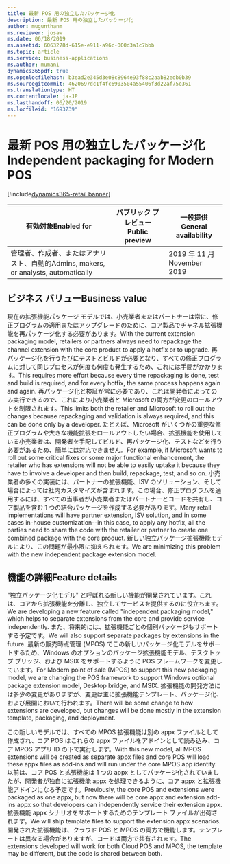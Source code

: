 ```yaml
---
title: 最新 POS 用の独立したパッケージ化
description: 最新 POS 用の独立したパッケージ化
author: mugunthanm
ms.reviewer: josaw
ms.date: 06/18/2019
ms.assetid: 6063278d-615e-e911-a96c-000d3a1c7bbb
ms.topic: article
ms.service: business-applications
ms.author: mumani
dynamics365pdf: true
ms.openlocfilehash: b3ead2e345d3e08c8964e93f88c2aab82edb0b39
ms.sourcegitcommit: 4620697dc1f4fc6903504a55406f3d22af75e361
ms.translationtype: HT
ms.contentlocale: ja-JP
ms.lasthandoff: 06/20/2019
ms.locfileid: "1693739"
---
```

# <a name="independent-packaging-for-modern-pos"></a><span data-ttu-id="97eb9-103">最新 POS 用の独立したパッケージ化</span><span class="sxs-lookup"><span data-stu-id="97eb9-103">Independent packaging for Modern POS</span></span>
[!include[dynamics365-retail banner](../includes/dynamics365-retail.md)]

| <span data-ttu-id="97eb9-104">有効対象</span><span class="sxs-lookup"><span data-stu-id="97eb9-104">Enabled for</span></span>    |  <span data-ttu-id="97eb9-105">パブリック プレビュー</span><span class="sxs-lookup"><span data-stu-id="97eb9-105">Public preview</span></span> | <span data-ttu-id="97eb9-106">一般提供</span><span class="sxs-lookup"><span data-stu-id="97eb9-106">General availability</span></span> | 
| ---------- | ---------- |---------- |
|<span data-ttu-id="97eb9-107">管理者、作成者、またはアナリスト、自動的</span><span class="sxs-lookup"><span data-stu-id="97eb9-107">Admins, makers, or analysts, automatically</span></span>|| <span data-ttu-id="97eb9-108">2019 年 11 月</span><span class="sxs-lookup"><span data-stu-id="97eb9-108">November 2019</span></span>|


## <a name="business-value"></a><span data-ttu-id="97eb9-109">ビジネス バリュー</span><span class="sxs-lookup"><span data-stu-id="97eb9-109">Business value</span></span>
<!-- bv start -->
<span data-ttu-id="97eb9-110">現在の拡張機能パッケージ モデルでは、小売業者またはパートナーは常に、修正プログラムの適用またはアップグレードのために、コア製品でチャネル拡張機能を再パッケージ化する必要があります。</span><span class="sxs-lookup"><span data-stu-id="97eb9-110">With the current extension packaging model, retailers or partners always need to repackage the channel extension with the core product to apply a hotfix or to upgrade.</span></span> <span data-ttu-id="97eb9-111">再パッケージ化を行うたびにテストとビルドが必要となり、すべての修正プログラムに対して同じプロセスが何度も何度も発生するため、これには手間がかかります。</span><span class="sxs-lookup"><span data-stu-id="97eb9-111">This requires more effort because every time repackaging is done, test and build is required, and for every hotfix, the same process happens again and again.</span></span> <span data-ttu-id="97eb9-112">再パッケージ化と検証が常に必要であり、これは開発者によってのみ実行できるので、これにより小売業者と Microsoft の両方が変更のロールアウトを制限されます。</span><span class="sxs-lookup"><span data-stu-id="97eb9-112">This limits both the retailer and Microsoft to roll out the changes because repackaging and validation is always required, and this can be done only by a developer.</span></span> <span data-ttu-id="97eb9-113">たとえば、Microsoft がいくつかの重要な修正プログラムや大きな機能拡張をロールアウトしたい場合、拡張機能を使用している小売業者は、開発者を手配してビルド、再パッケージ化、テストなどを行う必要があるため、簡単には対応できません。</span><span class="sxs-lookup"><span data-stu-id="97eb9-113">For example, if Microsoft wants to roll out some critical fixes or some major functional enhancement, the retailer who has extensions will not be able to easily uptake it because they have to involve a developer and then build, repackage, test, and so on.</span></span> <span data-ttu-id="97eb9-114">小売業者の多くの実装には、パートナーの拡張機能、ISV のソリューション、そして場合によっては社内カスタマイズが含まれます。この場合、修正プログラムを適用するには、すべての当事者が小売業者またはパートナーとコードを共有し、コア製品を含む 1 つの結合パッケージを作成する必要があります。</span><span class="sxs-lookup"><span data-stu-id="97eb9-114">Many retail implementations will have partner extension, ISV solution, and in some cases in-house customization--in this case, to apply any hotfix, all the parties need to share the code with the retailer or partner to create one combined package with the core product.</span></span> <span data-ttu-id="97eb9-115">新しい独立パッケージ拡張機能モデルにより、この問題が最小限に抑えられます。</span><span class="sxs-lookup"><span data-stu-id="97eb9-115">We are minimizing this problem with the new independent package extension model.</span></span>
<!-- bv end -->



## <a name="feature-details"></a><span data-ttu-id="97eb9-116">機能の詳細</span><span class="sxs-lookup"><span data-stu-id="97eb9-116">Feature details</span></span>
<!--feature detail start -->
<span data-ttu-id="97eb9-117">"独立パッケージ化モデル" と呼ばれる新しい機能が開発されています。これは、コアから拡張機能を分離し、独立してサービスを提供するのに役立ちます。</span><span class="sxs-lookup"><span data-stu-id="97eb9-117">We are developing a new feature called "independent packaging model," which helps to separate extensions from the core and provide service independently.</span></span> <span data-ttu-id="97eb9-118">また、将来的には、拡張機能ごとの個別パッケージもサポートする予定です。</span><span class="sxs-lookup"><span data-stu-id="97eb9-118">We will also support separate packages by extensions in the future.</span></span> <span data-ttu-id="97eb9-119">最新の販売時点管理 (MPOS) でこの新しいパッケージ化モデルをサポートするため、Windows のオプションのパッケージ拡張機能モデル、デスクトップ ブリッジ、および MSIX をサポートするように POS フレームワークを変更しています。</span><span class="sxs-lookup"><span data-stu-id="97eb9-119">For Modern point of sale (MPOS) to support this new packaging model, we are changing the POS framework to support Windows optional package extension model, Desktop bridge, and MSIX.</span></span> <span data-ttu-id="97eb9-120">拡張機能の開発方法には多少の変更がありますが、変更は主に拡張機能テンプレート、パッケージ化、および展開において行われます。</span><span class="sxs-lookup"><span data-stu-id="97eb9-120">There will be some change to how extensions are developed, but changes will be done mostly in the extension template, packaging, and deployment.</span></span> 

<span data-ttu-id="97eb9-121">この新しいモデルでは、すべての MPOS 拡張機能は別の appx ファイルとして作成され、コア POS はこれらの appx ファイルをアドインとして読み込み、コア MPOS アプリ ID の下で実行します。</span><span class="sxs-lookup"><span data-stu-id="97eb9-121">With this new model, all MPOS extensions will be created as separate appx files and core POS will load these appx files as add-ins and will run under the core MPOS app identity.</span></span> <span data-ttu-id="97eb9-122">以前は、コア POS と拡張機能は 1 つの appx としてパッケージ化されていましたが、開発者が独自に拡張機能 appx を処理できるように、コア appx と拡張機能アドインになる予定です。</span><span class="sxs-lookup"><span data-stu-id="97eb9-122">Previously, the core POS and extensions were packaged as one appx, but now there will be core appx and extension add-ins appx so that developers can independently service their extension appx.</span></span> <span data-ttu-id="97eb9-123">拡張機能 appx シナリオをサポートするためのテンプレート ファイルが出荷されます。</span><span class="sxs-lookup"><span data-stu-id="97eb9-123">We will ship template files to support the extension appx scenarios.</span></span> <span data-ttu-id="97eb9-124">開発された拡張機能は、クラウド POS と MPOS の両方で機能します。テンプレートは異なる場合がありますが、コードは両方で共有されます。</span><span class="sxs-lookup"><span data-stu-id="97eb9-124">The extensions developed will work for both Cloud POS and MPOS, the template may be different, but the code is shared between both.</span></span>
<!--feature detail end -->










